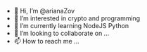 - 👋 Hi, I’m @arianaZov
- 👀 I’m interested in crypto and programming 
- 🌱 I’m currently learning NodeJS Python
- 💞️ I’m looking to collaborate on ...
- 📫 How to reach me ...

<!---
arianaZov/arianaZov is a ✨ special ✨ repository because its `README.md` (this file) appears on your GitHub profile.
You can click the Preview link to take a look at your changes.
--->
